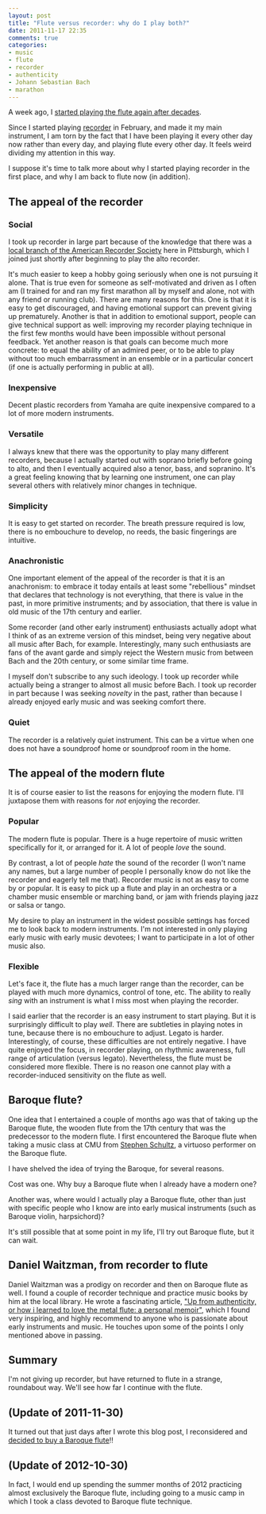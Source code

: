 ```yaml
---
layout: post
title: "Flute versus recorder: why do I play both?"
date: 2011-11-17 22:35
comments: true
categories:
- music
- flute
- recorder
- authenticity
- Johann Sebastian Bach
- marathon
---
```

A week ago, I [started playing the flute again after decades](/blog/2011/11/09/taking-up-flute-again-after-decades/).

Since I started playing [recorder](/blog/categories/recorder/) in February, and made it my main instrument, I am torn by the fact that I have been playing it every other day now rather than every day, and playing flute every other day. It feels weird dividing my attention in this way.

I suppose it's time to talk more about why I started playing recorder in the first place, and why I am back to flute now (in addition).

<!--more-->

## The appeal of the recorder

### Social

I took up recorder in large part because of the knowledge that there was a [local branch of the American Recorder Society](http://www.andrew.cmu.edu/user/lukas/pcars/Welcome.html) here in Pittsburgh, which I joined just shortly after beginning to play the alto recorder.

It's much easier to keep a hobby going seriously when one is not pursuing it alone. That is true even for someone as self-motivated and driven as I often am (I trained for and ran my first marathon all by myself and alone, not with any friend or running club). There are many reasons for this. One is that it is easy to get discouraged, and having emotional support can prevent giving up prematurely. Another is that in addition to emotional support, people can give technical support as well: improving my recorder playing technique in the first few months would have been impossible without personal feedback. Yet another reason is that goals can become much more concrete: to equal the ability of an admired peer, or to be able to play without too much embarrassment in an ensemble or in a particular concert (if one is actually performing in public at all).

### Inexpensive

Decent plastic recorders from Yamaha are quite inexpensive compared to a lot of more modern instruments.

### Versatile

I always knew that there was the opportunity to play many different recorders, because I actually started out with soprano briefly before going to alto, and then I eventually acquired also a tenor, bass, and sopranino. It's a great feeling knowing that by learning one instrument, one can play several others with relatively minor changes in technique.

### Simplicity

It is easy to get started on recorder. The breath pressure required is low, there is no embouchure to develop, no reeds, the basic fingerings are intuitive.

### Anachronistic

One important element of the appeal of the recorder is that it is an anachronism: to embrace it today entails at least some "rebellious" mindset that declares that technology is not everything, that there is value in the past, in more primitive instruments; and by association, that there is value in old music of the 17th century and earlier.

Some recorder (and other early instrument) enthusiasts actually adopt what I think of as an extreme version of this mindset, being very negative about all music after Bach, for example. Interestingly, many such enthusiasts are fans of the avant garde and simply reject the Western music from between Bach and the 20th century, or some similar time frame.

I myself don't subscribe to any such ideology. I took up recorder while actually being a stranger to almost all music before Bach. I took up recorder in part because I was seeking *novelty* in the past, rather than because I already enjoyed early music and was seeking comfort there.

### Quiet

The recorder is a relatively quiet instrument. This can be a virtue when one does not have a soundproof home or soundproof room in the home.

## The appeal of the modern flute

It is of course easier to list the reasons for enjoying the modern flute. I'll juxtapose them with reasons for *not* enjoying the recorder.

### Popular

The modern flute is popular. There is a huge repertoire of music written specifically for it, or arranged for it. A lot of people *love* the sound.

By contrast, a lot of people *hate* the sound of the recorder (I won't name any names, but a large number of people I personally know do not like the recorder and eagerly tell me that). Recorder music is not as easy to come by or popular. It is easy to pick up a flute and play in an orchestra or a chamber music ensemble or marching band, or jam with friends playing jazz or salsa or tango.

My desire to play an instrument in the widest possible settings has forced me to look back to modern instruments. I'm not interested in only playing early music with early music devotees; I want to participate in a lot of other music also.

### Flexible

Let's face it, the flute has a much larger range than the recorder, can be played with much more dynamics, control of tone, etc. The ability to really *sing* with an instrument is what I miss most when playing the recorder.

I said earlier that the recorder is an easy instrument to start playing. But it is surprisingly difficult to play *well*. There are subtleties in playing notes in tune, because there is no embouchure to adjust. Legato is harder. Interestingly, of course, these difficulties are not entirely negative. I have quite enjoyed the focus, in recorder playing, on rhythmic awareness, full range of articulation (versus legato). Nevertheless, the flute must be considered more flexible. There is no reason one cannot play with a recorder-induced sensitivity on the flute as well.

## Baroque flute?

One idea that I entertained a couple of months ago was that of taking up the Baroque flute, the wooden flute from the 17th century that was the predecessor to the modern flute. I first encountered the Baroque flute when taking a music class at CMU from [Stephen Schultz](http://www.stephenschultz.net/), a virtuoso performer on the Baroque flute.

I have shelved the idea of trying the Baroque, for several reasons.

Cost was one. Why buy a Baroque flute when I already have a modern one?

Another was, where would I actually play a Baroque flute, other than just with specific people who I know are into early musical instruments (such as Baroque violin, harpsichord)?

It's still possible that at some point in my life, I'll try out Baroque flute, but it can wait.

## Daniel Waitzman, from recorder to flute

Daniel Waitzman was a prodigy on recorder and then on Baroque flute as well. I found a couple of recorder technique and practice music books by him at the local library. He wrote a fascinating article, ["Up from authenticity, or how i learned to love the metal flute: a personal memoir"](http://home.sprynet.com/~danwaitz/memoir.htm), which I found very inspiring, and highly recommend to anyone who is passionate about early instruments and music. He touches upon some of the points I only mentioned above in passing.

## Summary

I'm not giving up recorder, but have returned to flute in a strange, roundabout way. We'll see how far I continue with the flute.

## (Update of 2011-11-30)

It turned out that just days after I wrote this blog post, I reconsidered and [decided to buy a Baroque flute](/blog/2011/11/30/bought-a-baroque-flute/)!!

## (Update of 2012-10-30)

In fact, I would end up spending the summer months of 2012 practicing almost exclusively the Baroque flute, including going to a music camp in which I took a class devoted to Baroque flute technique.
